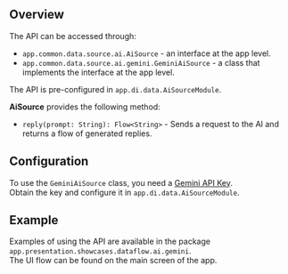 ## Overview

The API can be accessed through:
- `app.common.data.source.ai.AiSource` - an interface at the app level.
- `app.common.data.source.ai.gemini.GeminiAiSource` - a class that implements the interface at the app level.

The API is pre-configured in `app.di.data.AiSourceModule`.

**AiSource** provides the following method:

- `reply(prompt: String): Flow<String>` - Sends a request to the AI and returns a flow of generated replies.

## Configuration

To use the `GeminiAiSource` class, you need a [Gemini API Key](https://ai.google.dev/gemini-api/docs/api-key).  
Obtain the key and configure it in `app.di.data.AiSourceModule`.

## Example

Examples of using the API are available in the package `app.presentation.showcases.dataflow.ai.gemini`.  
The UI flow can be found on the main screen of the app.